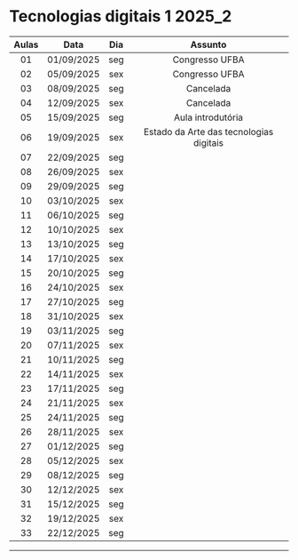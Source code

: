 # Tecnologias digitais 1 2025_2

|  Aulas  |    Data    |  Dia  |  Assunto  |
|:-------:|:----------:|:-----:|:---------:|
|   01    | 01/09/2025 |  seg  | Congresso UFBA |
|   02    | 05/09/2025 |  sex  | Congresso UFBA |
|   03    | 08/09/2025 |  seg  | Cancelada |
|   04    | 12/09/2025 |  sex  | Cancelada |
|   05    | 15/09/2025 |  seg  | Aula introdutória |
|   06    | 19/09/2025 |  sex  | Estado da Arte das tecnologias digitais |
|   07    | 22/09/2025 |  seg  |           |
|   08    | 26/09/2025 |  sex  |           |
|   09    | 29/09/2025 |  seg  |           |
|   10    | 03/10/2025 |  sex  |           |
|   11    | 06/10/2025 |  seg  |           |
|   12    | 10/10/2025 |  sex  |           |
|   13    | 13/10/2025 |  seg  |           |
|   14    | 17/10/2025 |  sex  |           |
|   15    | 20/10/2025 |  seg  |           |
|   16    | 24/10/2025 |  sex  |           |
|   17    | 27/10/2025 |  seg  |           |
|   18    | 31/10/2025 |  sex  |           |
|   19    | 03/11/2025 |  seg  |           |
|   20    | 07/11/2025 |  sex  |           |
|   21    | 10/11/2025 |  seg  |           |
|   22    | 14/11/2025 |  sex  |           |
|   23    | 17/11/2025 |  seg  |           |
|   24    | 21/11/2025 |  sex  |           |
|   25    | 24/11/2025 |  seg  |           |
|   26    | 28/11/2025 |  sex  |           |
|   27    | 01/12/2025 |  seg  |           |
|   28    | 05/12/2025 |  sex  |           |
|   29    | 08/12/2025 |  seg  |           |
|   30    | 12/12/2025 |  sex  |           |
|   31    | 15/12/2025 |  seg  |           |
|   32    | 19/12/2025 |  sex  |           |
|   33    | 22/12/2025 |  seg  |           |

----------------------------------------------